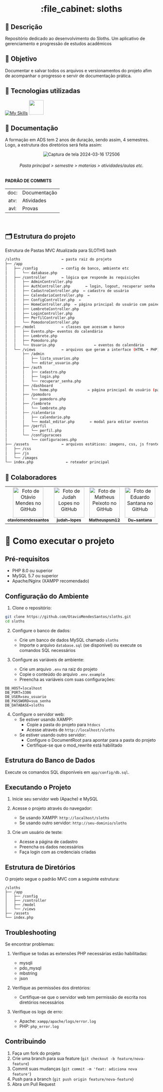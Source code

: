 <h1 align="center">:file_cabinet: sloths</h1>

## 📜 Descrição

Repositório dedicado ao desenvolvimento do Sloths. Um aplicativo de gerenciamento e progressão de estudos acadêmicos</a>

## :dart: Objetivo

Documentar e salvar todos os arquivos e versionamentos do projeto afim de acompanhar o progresso e servir de documentação prática.

## :wrench: Tecnologias utilizadas

<div>
   
   [![My Skills](https://skillicons.dev/icons?i=vscode,github,html,css,js,mysql,php)](https://skillicons.dev)  <img src="https://cdn.jsdelivr.net/gh/devicons/devicon@latest/icons/railway/railway-original.svg" width="48px;"/>
</div>

## 📝 Documentação

A formação em ADS tem 2 anos de duração, sendo assim, 4 semestres. Logo, a estrutura dos diretórios será feita assim:

<div align="center">
 
   ![Captura de tela 2024-03-16 172506](https://github.com/judah-lopes/fac_senac-ads/assets/134812191/eeff1b46-ddcc-421c-8be2-c9759f9f072d)
   ###### Pasta principal > semestre > materias > atividades/aulas etc.
</div>

#### PADRÃO DE COMMITS

<table>
  <tr>
    <td align="center">doc:</td>
    <td>Documentação</td>
  </tr>
  <tr>
    <td align="center">atv:</td>
    <td>Atividades</td>
  </tr>
  <tr>
    <td align="center">avl:</td>
    <td>Provas</td>
  </tr>
</table>
<br>

## 🗂️ Estrutura do projeto

Estrutura de Pastas MVC Atualizada para SLOTHS
bash

```bash
/sloths                   ← pasta raiz do projeto
├── /app
│   ├── /config           ← config de banco, ambiente etc
│   │   └── database.php
│   ├── /controller       ← lógica que responde às requisições
│   │   ├── AdminController.php
│   │   ├── AuthController.php       ← login, logout, recuperar senha
│   │   ├── CadastroController.php  ← cadastro de usuário
│   │   ├── CalendarioController.php  ←
│   │   ├── ConfigController.php  ←
│   │   ├── HomeController.php  ← página principal do usuário com painel
│   │   ├── LembreteController.php
│   │   ├── LoginController.php
│   │   ├── PerfilController.php
│   │   └── PomodoroController.php
│   ├── /model            ← classes que acessam o banco
│   │   ├── Evento.php← eventos do calendário
│   │   ├── Lembrete.php
│   │   ├── Pomodoro.php
│   │   └── Usuario.php                  ← eventos do calendário
│   └── /views            ← arquivos que geram a interface (HTML + PHP)
│       ├── /admin
│       │   ├── lista_usuarios.php
│       │   └── editar_usuario.php
│       ├── /auth
│       │   ├── cadastro.php
│       │   ├── login.php
│       │   └── recuperar_senha.php
│       ├── /dashboard
│       │   └── home.php              ← página principal do usuário (painel)
│       ├── /pomodoro
│       │   └── pomodoro.php
│       ├── /lembrete
│       │   └── lembrete.php
│       ├── /calendario
│       │   ├── calendario.php
│       │   └── modal_editar.php       ← modal para editar eventos
│       ├── /perfil
│       │   └── perfil.php
│       └── /configuracoes
│           └── configuracoes.php
├── /assets               ← arquivos estáticos: imagens, css, js frontend
│   ├── /css
│   ├── /js
│   └── /images
└── index.php               ← roteador principal
```

## :handshake: Colaboradores

<table>
  <tr>
    <td align="center">
      <a href="https://github.com/otaviomendessantos">
        <img src="https://avatars.githubusercontent.com/u/145459372?v=4" width="100px;" alt="Foto de Otávio Mendes no GitHub"/><br>
        <sub>
          <b>otaviomendessantos</b>
        </sub>
      </a>
    </td>
    <td align="center">
      <a href="https://github.com/judah-lopes">
        <img src="https://avatars.githubusercontent.com/u/134812191?s=400&u=00a571215f2ea321a8738af235cea655e1e36ec6&v=4" width="100px;" alt="Foto de Judah Lopes no GitHub"/><br>
        <sub>
          <b>judah-lopes</b>
        </sub>
      </a>
    </td>
    <td align="center">
      <a href="https://github.com/Matheuspsm12">
        <img src="https://avatars.githubusercontent.com/u/136357212?v=4" width="100px;" alt="Foto de Matheus Peixoto no GitHub"/><br>
        <sub>
          <b>Matheuspsm12</b>
        </sub>
      </a>
    </td>
    <td align="center">
      <a href="https://github.com/Du-santana">
        <img src="https://avatars.githubusercontent.com/u/165734323?v=4" width="100px;" alt="Foto de Eduardo Santana no GitHub"/><br>
        <sub>
          <b>Du-santana</b>
        </sub>
      </a>
    </td>
    <td align="center">
      <a href="https://github.com/notsireh">
        <img src="https://avatars.githubusercontent.com/u/183026024?v=4" width="100px;" alt="Foto de Heriston Davi no GitHub"/><br>
        <sub>
          <b>notsireh</b>
        </sub>
      </a>
    </td>
    <td align="center">
      <a href="https://github.com/caslusant">
        <img src="https://avatars.githubusercontent.com/u/125915251?v=4" width="100px;" alt="Foto de Lucas Santos no GitHub"/><br>
        <sub>
          <b>caslusant</b>
        </sub>
      </a>
    </td>
  </tr>
</table>

# 🤖 Como executar o projeto

## Pré-requisitos

- PHP 8.0 ou superior
- MySQL 5.7 ou superior
- Apache/Nginx (XAMPP recomendado)

## Configuração do Ambiente

1. Clone o repositório:

```bash
git clone https://github.com/OtavioMendesSantos/sloths.git
cd sloths
```

2. Configure o banco de dados:

   - Crie um banco de dados MySQL chamado `sloths`
   - Importe o arquivo `database.sql` (se disponível) ou execute os comandos SQL necessários

3. Configure as variáveis de ambiente:
   - Crie um arquivo `.env` na raiz do projeto
   - Copie o conteúdo do arquivo `.env.example`
   - Preencha as variáveis com suas configurações:

```env
DB_HOST=localhost
DB_PORT=3306
DB_USER=seu_usuario
DB_PASSWORD=sua_senha
DB_DATABASE=sloths
```

4. Configure o servidor web:
   - Se estiver usando XAMPP:
     - Copie a pasta do projeto para `htdocs`
     - Acesse através de `http://localhost/sloths`
   - Se estiver usando outro servidor:
     - Configure o DocumentRoot para apontar para a pasta do projeto
     - Certifique-se que o mod_rewrite está habilitado

## Estrutura do Banco de Dados

Execute os comandos SQL disponíveis em `app/config/db.sql`.


## Executando o Projeto

1. Inicie seu servidor web (Apache) e MySQL
2. Acesse o projeto através do navegador:

   - Se usando XAMPP: `http://localhost/sloths`
   - Se usando outro servidor: `http://seu-dominio/sloths`

3. Crie um usuário de teste:
   - Acesse a página de cadastro
   - Preencha os dados necessários
   - Faça login com as credenciais criadas

## Estrutura de Diretórios

O projeto segue o padrão MVC com a seguinte estrutura:

```
/sloths
├── /app
│   ├── /config
│   ├── /controller
│   ├── /model
│   └── /views
├── /assets
└── index.php
```

## Troubleshooting

Se encontrar problemas:

1. Verifique se todas as extensões PHP necessárias estão habilitadas:

   - mysqli
   - pdo_mysql
   - mbstring
   - json

2. Verifique as permissões dos diretórios:

   - Certifique-se que o servidor web tem permissão de escrita nos diretórios necessários

3. Verifique os logs de erro:
   - Apache: `xampp/apache/logs/error.log`
   - PHP: `php_error.log`

## Contribuindo

1. Faça um fork do projeto
2. Crie uma branch para sua feature (`git checkout -b feature/nova-feature`)
3. Commit suas mudanças (`git commit -m 'feat: adiciona nova feature'`)
4. Push para a branch (`git push origin feature/nova-feature`)
5. Abra um Pull Request
